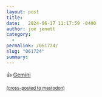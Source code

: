 ```yaml
---
layout: post
title:  
date:   2024-06-17 11:17:59 -0400
author: joe jenett
category:
  -  
permalink: /061724/
slug: "061724"
summary: 
---
```

<p>
	👍 <a href="https://frills.dev/blog/240614-gemini/">Gemini</a>
</p>
<p>
	<a href="https://brid.gy/publish/mastodon"><small>(cross-posted to mastodon)</small></a>
</p>

